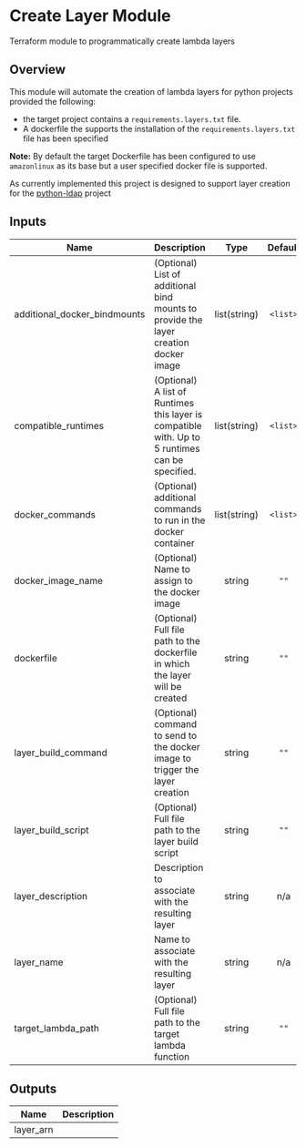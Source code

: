 # Create Layer Module

Terraform module to programmatically create lambda layers

## Overview

This module will automate the creation of lambda layers for python projects provided the following:

- the target project contains a `requirements.layers.txt` file.
- A dockerfile the supports the installation of the `requirements.layers.txt` file has been specified

**Note:** By default the target Dockerfile has been configured to use `amazonlinux` as its base but a user specified docker file is supported.

As currently implemented this project is designed to support layer creation for the [python-ldap](https://www.python-ldap.org/en/latest/reference/ldap.html) project

## Inputs

| Name | Description | Type | Default | Required |
|------|-------------|:----:|:-----:|:-----:|
| additional\_docker\_bindmounts | \(Optional\) List of additional bind mounts to provide the layer creation docker image | list(string) | `<list>` | no |
| compatible\_runtimes | \(Optional\) A list of Runtimes this layer is compatible with. Up to 5 runtimes can be specified. | list(string) | `<list>` | no |
| docker\_commands | \(Optional\) additional commands to run in the docker container | list(string) | `<list>` | no |
| docker\_image\_name | \(Optional\) Name to assign to the docker image | string | `""` | no |
| dockerfile | \(Optional\) Full file path to the dockerfile in which the layer will be created | string | `""` | no |
| layer\_build\_command | \(Optional\) command to send to the docker image to trigger the layer creation | string | `""` | no |
| layer\_build\_script | \(Optional\) Full file path to the layer build script | string | `""` | no |
| layer\_description | Description to associate with the resulting layer | string | n/a | yes |
| layer\_name | Name to associate with the resulting layer | string | n/a | yes |
| target\_lambda\_path | \(Optional\) Full file path to the target lambda function | string | `""` | no |

## Outputs

| Name | Description |
|------|-------------|
| layer\_arn |  |

